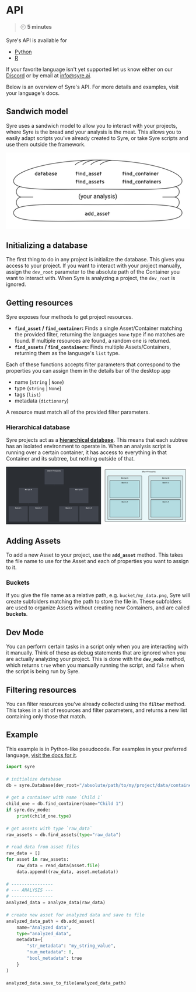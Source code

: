 # API
> :clock9: **5 minutes**

Syre's API is available for
+ [Python](python)
+ [R](r)

If your favorite language isn't yet supported let us know either on our [Discord](https://discord.gg/Kv2c5XynfV) or by email at <info@syre.ai>.

Below is an overview of Syre's API. For more details and examples, visit your language's docs.

## Sandwich model
Syre uses a sandwich model to allow you to interact with your projects, where Syre is the bread and your analysis is the meat.
This allows you to easily adapt scripts you've already created to Syre, or take Syre scripts and use them outside the framework.

![Syre's API sandwich model](images/sandwich_model.png)

## Initializing a database
The first thing to do in any project is initialize the database. This gives you access to your project.
If you want to interact with your project manually, assign the `dev_root` parameter to the absolute path of the Container you want to interact with. When Syre is analyzing a project, the `dev_root` is ignored.

## Getting resources
Syre exposes four methods to get project resources.
+ **`find_asset` / `find_container`:** Finds a single Asset/Container matching the provided filter, returning the languages `None` type if no matches are found.
If multiple resources are found, a random one is returned.
+ **`find_assets` / `find_containers`:** Finds multiple Assets/Containers, returning them as the language's `list` type.

Each of these functions accepts filter parameters that correspond to the properties you can assign them in the details bar of the desktop app
+ name  (`string` | `None`)
+ type (`string` | `None`)
+ tags (`list`)
+ metadata (`dictionary`)

A resource must match all of the provided filter parameters.

### Hierarchical database
Syre projects act as a [**hierarchical database**](https://en.wikipedia.org/wiki/Hierarchical_database_model). This means that each subtree has an isolated environment to operate in. When an analysis script is running over a certain container, it has access to everything in that Container and its subtree, but nothing outside of that.

![Example of hierarchical database](images/hierarchical_database.png)

## Adding Assets
To add a new Asset to your project, use the **`add_asset`** method.
This takes the file name to use for the Asset and each of properties you want to assign to it.

### Buckets
If you give the file name as a relative path, e.g. `bucket/my_data.png`, Syre will create subfolders matching the path to store the file in. These subfolders are used to organize Assets without creating new Containers, and are called **buckets**.

## Dev Mode
You can perform certain tasks in a script only when you are interacting with it manually.
Think of these as debug statements that are ignored when you are actually analyzing your project.
This is done with the **`dev_mode`** method, which returns `true` when you manually running the script, and `false` when the script is being run by Syre.

## Filtering resources
You can filter resources you've already collected using the **`filter`** method. This takes in a list of resources and filter parameters, and returns a new list containing only those that match.

## Example
This example is in Python-like pseudocode. For examples in your preferred language, [visit the docs for it](#api).

```python
import syre

# initialize database
db = syre.Database(dev_root="/absolute/path/to/my/project/data/container")

# get a container with name `Child 1`
child_one = db.find_container(name="Child 1")
if syre.dev_mode:
    print(child_one.type)

# get assets with type `raw_data`
raw_assets = db.find_assets(type="raw_data")

# read data from asset files
raw_data = []
for asset in raw_assets:
    raw_data = read_data(asset.file)
    data.append((raw_data, asset.metadata))

# ----------------
# --- ANALYSIS ---
# ----------------
analyzed_data = analyze_data(raw_data)

# create new asset for analyzed data and save to file
analyzed_data_path = db.add_asset(
    name="Analyzed data",
    type="analyzed_data",
    metadata={
        "str_metadata": "my_string_value",
        "num_metadata": 0,
        "bool_metadata": true
    }
)

analyzed_data.save_to_file(analyzed_data_path)
```

